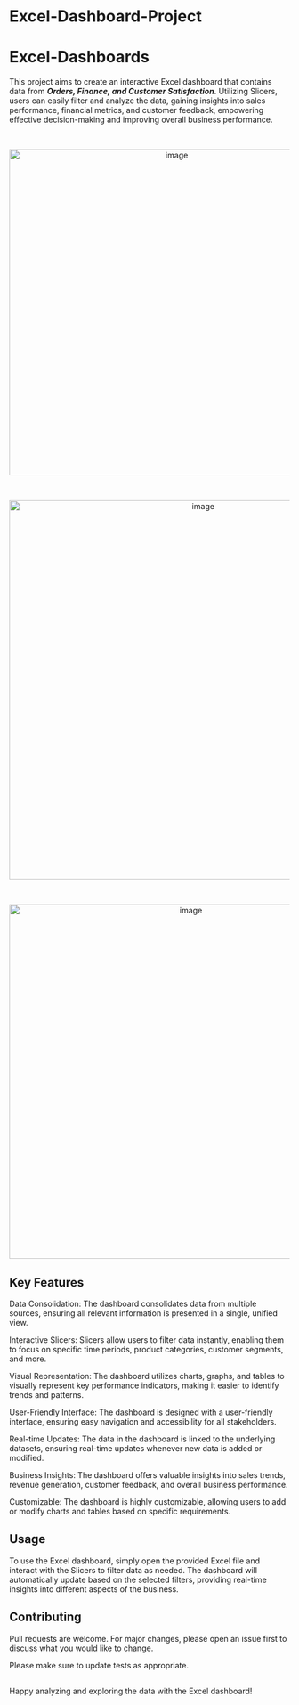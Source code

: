# Excel-Dashboard-Project

# Excel-Dashboards

This project aims to create an interactive Excel dashboard that contains data from ***Orders, Finance, and Customer Satisfaction***. Utilizing Slicers, users can easily filter and analyze the data, gaining insights into sales performance, financial metrics, and customer feedback, empowering effective decision-making and improving overall business performance.
<p>&nbsp;</p>
<p align="center">
  <img width="586" alt="image" src="https://github.com/NikitaLodha25/Excel-Dashboards/assets/84386819/700917a9-fe08-4ee3-bb4f-8285ab44a1ae">
</p>
<p>&nbsp;</p>
<p align="center">
  <img width="681" alt="image" src="https://github.com/NikitaLodha25/Excel-Dashboards/assets/84386819/1b9b7152-e3db-4fee-96c3-d38650f34a5a">
</p>
<p>&nbsp;</p>
<p align="center">
  <img width="637" alt="image" src="https://github.com/NikitaLodha25/Excel-Dashboards/assets/84386819/168868e2-3c2e-4c96-8239-2223fab80151">
</p>

## Key Features
Data Consolidation: The dashboard consolidates data from multiple sources, ensuring all relevant information is presented in a single, unified view.

Interactive Slicers: Slicers allow users to filter data instantly, enabling them to focus on specific time periods, product categories, customer segments, and more.

Visual Representation: The dashboard utilizes charts, graphs, and tables to visually represent key performance indicators, making it easier to identify trends and patterns.

User-Friendly Interface: The dashboard is designed with a user-friendly interface, ensuring easy navigation and accessibility for all stakeholders.

Real-time Updates: The data in the dashboard is linked to the underlying datasets, ensuring real-time updates whenever new data is added or modified.

Business Insights: The dashboard offers valuable insights into sales trends, revenue generation, customer feedback, and overall business performance.

Customizable: The dashboard is highly customizable, allowing users to add or modify charts and tables based on specific requirements.

## Usage

To use the Excel dashboard, simply open the provided Excel file and interact with the Slicers to filter data as needed. The dashboard will automatically update based on the selected filters, providing real-time insights into different aspects of the business.

## Contributing

Pull requests are welcome. For major changes, please open an issue first
to discuss what you would like to change.

Please make sure to update tests as appropriate.


##
Happy analyzing and exploring the data with the Excel dashboard!
